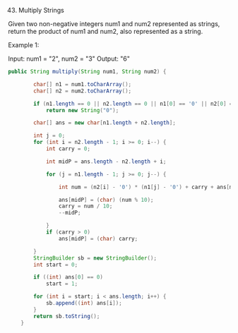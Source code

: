 43. Multiply Strings

Given two non-negative integers num1 and num2 represented as strings, return the product of num1 and num2, also represented as a string.

Example 1:

Input: num1 = "2", num2 = "3"
Output: "6"

````java
public String multiply(String num1, String num2) {

		char[] n1 = num1.toCharArray();
		char[] n2 = num2.toCharArray();

		if (n1.length == 0 || n2.length == 0 || n1[0] == '0' || n2[0] == '0')
			return new String("0");

		char[] ans = new char[n1.length + n2.length];

		int j = 0;
		for (int i = n2.length - 1; i >= 0; i--) {
			int carry = 0;

			int midP = ans.length - n2.length + i;

			for (j = n1.length - 1; j >= 0; j--) {

				int num = (n2[i] - '0') * (n1[j] - '0') + carry + ans[midP];

				ans[midP] = (char) (num % 10);
				carry = num / 10;
				--midP;

			}
			if (carry > 0)
				ans[midP] = (char) carry;

		}
		StringBuilder sb = new StringBuilder();
		int start = 0;

		if ((int) ans[0] == 0)
			start = 1;

		for (int i = start; i < ans.length; i++) {
			sb.append((int) ans[i]);
		}
		return sb.toString();
	}
````